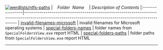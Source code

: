 [![werdlists/ntfs-paths](https://img.shields.io/badge/werdlists-ntfs-paths-purple.svg?logo=github&style=popout&longCache=true)](# "werdlists/ntfs-paths")
|&nbsp;&nbsp;&nbsp;&nbsp;_Folder&nbsp;&nbsp;Name_&nbsp;&nbsp;&nbsp;&nbsp;| _Description of Contents_
|:----------------|--------------------------------------------------------------------------------------------------------------------------------------------------------
| [invalid-filenames-microsoft](invalid-filenames-microsoft.txt) |  invalid filenames for Microsoft operating systems 
| [special-folders-names](special-folders-names.txt) |  folder names from `SpecialFoldersView.exe` report HTML 
| [special-folders-paths](special-folders-paths.txt) |  folder paths from `SpecialFoldersView.exe` report HTML 

* * *

